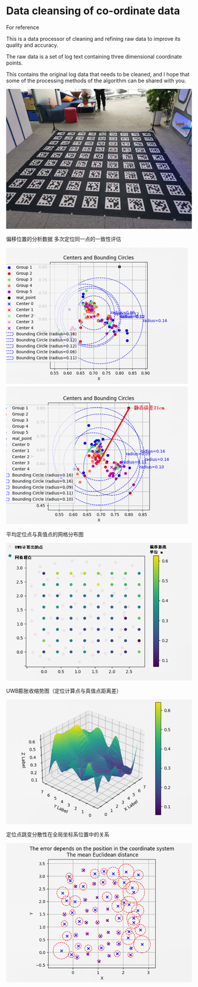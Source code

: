 # Data cleansing of co-ordinate data
For reference

This is a data processor of cleaning and refining raw data to improve its quality and accuracy.
    
The raw data is a set of log text containing three dimensional coordinate points.

This contains the original log data that needs to be cleaned, and I hope that some of the processing methods of the algorithm can be shared with you.

![test_scene 图标](https://github.com/AgathaZhang/Data_Cleansing/blob/master/docs/test_scene.jpg)

偏移位置的分析数据
多次定位同一点的一致性评估

![result_0 图标](https://github.com/AgathaZhang/Data_Cleansing/blob/master/docs/一致性.png)

平均定位点与真值点的网格分布图

![result_1 图标](https://github.com/AgathaZhang/Data_Cleansing/blob/master/docs/20组点平均计算坐标和真值格点对照0327.png)

UWB膨胀收缩势图（定位计算点与真值点距离差）

![result_2 图标](https://github.com/AgathaZhang/Data_Cleansing/blob/master/docs/20组点平均计算坐标和真值格点对照03272.png)

定位点跳变分散性在全局坐标系位置中的关系

![result_3 图标](https://github.com/AgathaZhang/Data_Cleansing/blob/master/docs/分散性分析2.png)

